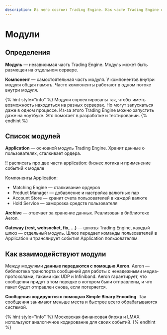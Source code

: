 ```yaml
---
description: Из чего состоит Trading Engine. Как части Trading Engine обмениваются данными.
---
```


# Модули

## **Определения**

**Модуль** — независимая часть Trading Engine. Модуль может быть размещен на отдельном сервере.

**Компонент** — самостоятельная часть модуля. У компонентов внутри модуля общая память. Часто компоненты работают в одном потоке внутри модуля.

{% hint style="info" %}
Модули спроектированы так, чтобы иметь возможность находиться на разных серверах. Но могут запускаться даже в одном процессе. Из-за этого Trading Engine можно запустить даже на ноутбуке. Это помогает в разработке и тестировании.
{% endhint %}

## Список модулей

**Application** — основной модуль Trading Engine. Хранит данные о пользователях, сталкивает ордера. 

!! расписать про две части application: бизнес логика и применение событий к моделе

Компоненты Application: 

* Matching Engine — сталкивание ордеров
* Product Manager — добавление и настройка валютных пар
* Account Store — хранит счета пользователей в каждой валюте
* Hold Service — заморозка средств пользователя

**Archive** — отвечает за хранение данных. Реализован в библиотеке Aeron.

**Gateway \(rest, websocket, fix, ...\)** — шлюзы Trading Engine, каждый шлюз — отдельный модуль. Шлюз передает команды пользователей в Application и транслирует события Application пользователям. 

## Как взаимодействуют модули

Между модулями **данные передаются с помощью Aeron**. Aeron — библиотека транспорта сообщений для работы с ненадежными медиа-протоколами, такими как UDP и Infiniband. Aeron гарантирует, что сообщения придут в том порядке в котором были отправлены, и что пакет будет отправлен снова, если потеряется.

**Сообщения кодируются с помощью Simple Binary Encoding**. Так сообщения занимают меньше места и быстрее всего обрабатываются системой.

{% hint style="info" %}
Московская финансовая биржа и LMAX используют аналогичное кодирование для своих событий.
{% endhint %}



